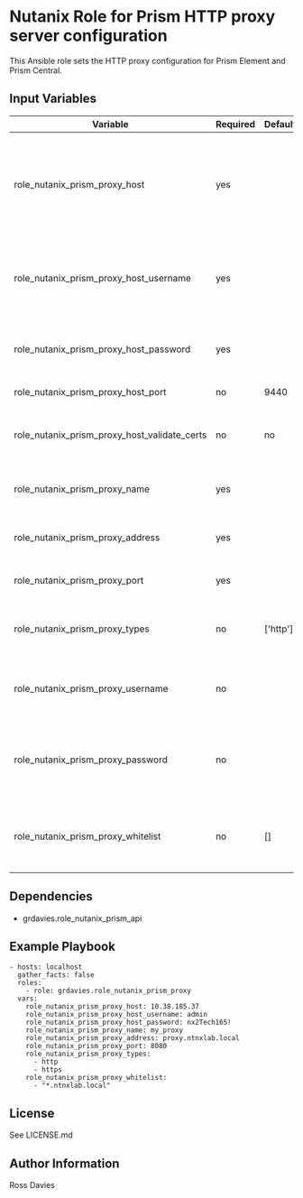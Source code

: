 # Nutanix Role for Prism HTTP proxy server configuration

This Ansible role sets the HTTP proxy configuration for Prism Element and Prism Central.


## Input Variables

| Variable                                     | Required | Default  | Choices                                                                         | Comments                                                                                                                                           |
|----------------------------------------------|----------|----------|---------------------------------------------------------------------------------|----------------------------------------------------------------------------------------------------------------------------------------------------|
| role_nutanix_prism_proxy_host                | yes      |          |                                                                                 | The IP address or FQDN for the Prism (Element or Central) to which you want to connect.                                                            |
| role_nutanix_prism_proxy_host_username       | yes      |          |                                                                                 | A valid username with appropriate rights to access the Nutanix API.                                                                                |
| role_nutanix_prism_proxy_host_password       | yes      |          |                                                                                 | A valid password for the supplied username.                                                                                                        |
| role_nutanix_prism_proxy_host_port           | no       | 9440     |                                                                                 | The Prism TCP port.                                                                                                                                |
| role_nutanix_prism_proxy_host_validate_certs | no       | no       | yes / no                                                                        | Whether to check if Prism UI certificates are valid.                                                                                               |
| role_nutanix_prism_proxy_name                | yes      |          |                                                                                 | Name for the proxy server in the Prism UI                                                                                                          |
| role_nutanix_prism_proxy_address             | yes      |          |                                                                                 | FQDN or IP address for the proxy server                                                                                                            |
| role_nutanix_prism_proxy_port                | yes      |          |                                                                                 | TCP port for the proxy server                                                                                                                      |
| role_nutanix_prism_proxy_types               | no       | ['http'] | ['http', 'https']                                                               | Whether to proxy http traffic, https traffic or both                                                                                               |
| role_nutanix_prism_proxy_username            | no       |          |                                                                                 | Username to authenticate to the proxy server                                                                                                       |
| role_nutanix_prism_proxy_password            | no       |          |                                                                                 | Password for username to authenticate to the proxy server                                                                                          |
| role_nutanix_prism_proxy_whitelist           | no       | []       |                                                                                 | List of FQDNs or IP addresses to be added to the proxy whitelist                                                                                   |


## Dependencies

- grdavies.role_nutanix_prism_api

## Example Playbook

```
- hosts: localhost
  gather_facts: false
  roles:
    - role: grdavies.role_nutanix_prism_proxy
  vars:
    role_nutanix_prism_proxy_host: 10.38.185.37
    role_nutanix_prism_proxy_host_username: admin
    role_nutanix_prism_proxy_host_password: nx2Tech165!
    role_nutanix_prism_proxy_name: my_proxy
    role_nutanix_prism_proxy_address: proxy.ntnxlab.local
    role_nutanix_prism_proxy_port: 8080
    role_nutanix_prism_proxy_types:
      - http
      - https
    role_nutanix_prism_proxy_whitelist:
      - "*.ntnxlab.local"
```


## License

See LICENSE.md

## Author Information

Ross Davies

